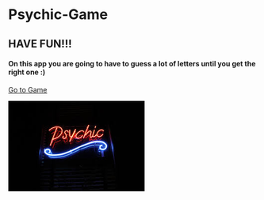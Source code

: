 # Psychic-Game
## HAVE FUN!!!
#### On this app you are going to have to guess a lot of letters until you get the right one :)

[Go to Game](https://valeria-og.github.io/Psychic-Game/)

![image](https://github.com/Valeria-OG/Reponsive-Portafolio/blob/master/assets/images/p.png)
